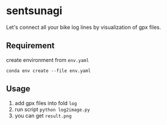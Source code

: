 # sentsunagi
Let's connect all your bike log lines by visualization of gpx files.
## Requirement
create environment from `env.yaml`

`conda env create --file env.yaml`
## Usage
1. add gpx files into fold `log`
2. run script
`python log2image.py`
3. you can get `result.png`
